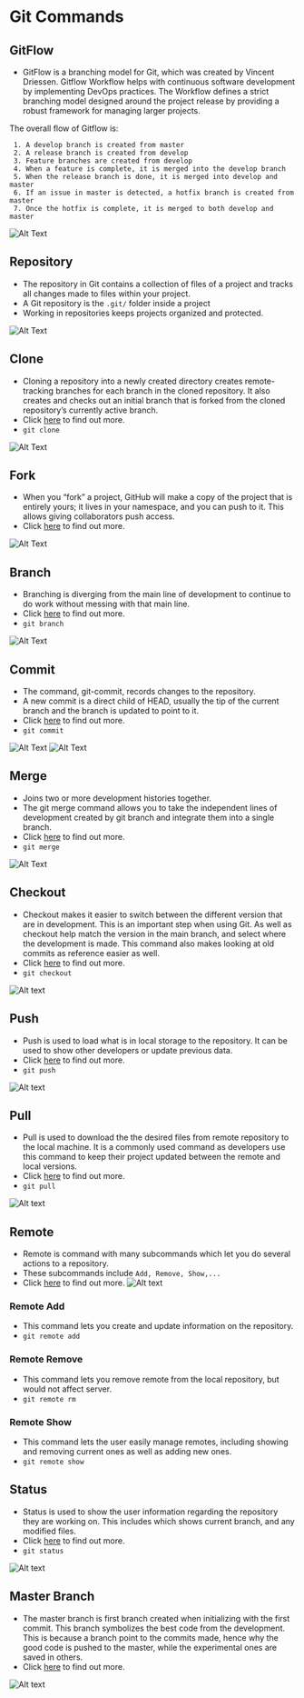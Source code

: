 # Git Commands

## GitFlow
* GitFlow is a branching model for Git, which was created by Vincent Driessen. Gitflow Workflow helps with continuous software development by implementing DevOps practices. The Workflow defines a strict branching model designed around the project release by providing a robust framework for managing larger projects. 

The overall flow of Gitflow is:
 
     1. A develop branch is created from master
     2. A release branch is created from develop
     3. Feature branches are created from develop
     4. When a feature is complete, it is merged into the develop branch
     5. When the release branch is done, it is merged into develop and master
     6. If an issue in master is detected, a hotfix branch is created from master
     7. Once the hotfix is complete, it is merged to both develop and master

![Alt Text](https://miro.medium.com/max/1400/1*uUpzVOpdFw5V-tJ_YvgFmA.png)

## Repository
* The repository in Git contains a collection of files of a project and tracks all changes made to files within your project.
* A Git repository is the ` .git/ ` folder inside a project
* Working in repositories keeps projects organized and protected.

![Alt Text](https://github.com/ab344/miniproject1-601/blob/main/assets/repository.png)

## Clone
* Cloning a repository into a newly created directory creates remote-tracking branches for each branch in the cloned repository. It also creates and checks out an initial branch that is forked from the cloned repository’s currently active branch. 
* Click [here](https://git-scm.com/docs/git-clone) to find out more. 
* ` git clone ` 

![Alt Text](https://github.com/ab344/miniproject1-601/blob/main/assets/clone.png)

## Fork
* When you “fork” a project, GitHub will make a copy of the project that is entirely yours; it lives in your namespace, and you can push to it. This allows giving collaborators push access. 
* Click [here](https://git-scm.com/book/en/v2/GitHub-Contributing-to-a-Project) to find out more.

![Alt Text](https://github.com/ab344/miniproject1-601/blob/main/assets/fork.png)

## Branch
* Branching is diverging from the main line of development to continue to do work without messing with that main line. 
* Click [here](https://git-scm.com/docs/git-branch) to find out more.
* ` git branch `

![Alt Text](https://static.javatpoint.com/tutorial/git/images/git-branch.png)

## Commit
* The command, git-commit, records changes to the repository.
* A new commit is a direct child of HEAD, usually the tip of the current branch and the branch is updated to point to it.
* Click [here](https://git-scm.com/docs/git-commit) to find out more. 
* ` git commit `

![Alt Text](https://github.com/ab344/miniproject1-601/blob/main/assets/commit.png)
![Alt Text](https://github.com/ab344/miniproject1-601/blob/main/assets/commit2.png)

## Merge
* Joins two or more development histories together.
* The git merge command allows you to take the independent lines of development created by git branch and integrate them into a single branch.
* Click [here](https://git-scm.com/docs/git-merge) to find out more.
* ` git merge `

![Alt Text](https://git.logikum.hu/images/tutorials/merge-rebase/02.svg)

#####

## Checkout
* Checkout makes it easier to switch between the different version that are in development. This is an important step when using Git. As well as checkout help match the version in the main branch, and select where the development is made. This command also makes looking at old commits as reference easier as well. 
* Click [here](https://git-scm.com/docs/git-checkout) to find out more. 
* ` git checkout `

![Alt text](https://github.com/ab344/miniproject1-601/blob/main/assets/git-checkout.png)

## Push
* Push is used to load what is in local storage to the repository. It can be used to show other developers or update previous data. 
* Click [here](https://git-scm.com/docs/git-push) to find out more. 
* ` git push `

![Alt text](https://github.com/ab344/miniproject1-601/blob/main/assets/git-push.png)

## Pull
* Pull is used to download the the desired files from remote repository to the local machine. It is a commonly used command as developers use this command to keep their project updated between the remote and local versions. 
* Click [here](https://git-scm.com/docs/git-pull) to find out more.
* ` git pull `

![Alt text](https://github.com/ab344/miniproject1-601/blob/main/assets/Git-PUSH-pULL.png)

## Remote 
* Remote is command with many subcommands which let you do several actions to a repository. 
* These subcommands include ` Add, Remove, Show,... ` 
* Click [here](https://git-scm.com/docs/git-remote) to find out more.
![Alt text](https://github.com/ab344/miniproject1-601/blob/main/assets/remote-branches-1.png)

### Remote Add
* This command lets you create and update information on the repository. 
* ` git remote add `

### Remote Remove
* This command lets you remove remote from the local repository, but would not affect server. 
* ` git remote rm `

### Remote Show
* This command lets the user easily manage remotes, including showing and removing current ones as well as adding new ones. 
* ` git remote show `

## Status
* Status is used to show the user information regarding the repository they are working on. This includes which shows current branch, and any modified files. 
* Click [here](https://git-scm.com/docs/git-status) to find out more.
* ` git status `

![Alt text](https://github.com/ab344/miniproject1-601/blob/main/assets/git%20status.png)

## Master Branch
* The master branch is first branch created when initializing with the first commit. This branch symbolizes the best code from the development. This is because a branch point to the commits made, hence why the good code is pushed to the master, while the experimental ones are saved in others.
* Click [here](https://git-scm.com/book/en/v2/Git-Branching-Basic-Branching-and-Merging) to find out more.

![Alt text](https://github.com/ab344/miniproject1-601/blob/main/assets/git-branches-merge.png) 
